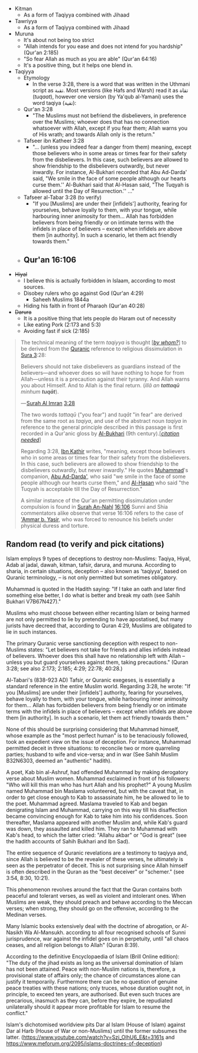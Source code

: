 

- Kitman
	- As a form of Taqiyya combined with Jihaad
- Tawriyya
	- As a form of Taqiyya combined with Jihaad
- Muruna
	- It's about not being too strict
	- "Allah intends for you ease and does not intend for you hardship" (Qur'an 2:185)
	- "So fear Allah as much as you are able" (Qur'an 64:16)
	- It's a positive thing, but it helps one blend in.
- Taqiyya
	- Etymology
		- In the verse 3:28, there is a word that was written in the Uthmani script as تقىة. Most versions (like Hafs and Warsh) read it as تقاة (_tuqaat_), however one version (by Ya'qub al-Yamani) uses the word taqiya (تقية):
	- Qur'an 3:28
		- "The Muslims must not befriend the disbelievers, in preference over the Muslims; whoever does that has no connection whatsoever with Allah, except if you fear them; Allah warns you of His wrath; and towards Allah only is the return."
	- Tafseer ibn Katheer 3:28
		- "... (unless you indeed fear a danger from them) meaning, except those believers who in some areas or times fear for their safety from the disbelievers. In this case, such believers are allowed to show friendship to the disbelievers outwardly, but never inwardly. For instance, Al-Bukhari recorded that Abu Ad-Darda' said, "We smile in the face of some people although our hearts curse them.'' Al-Bukhari said that Al-Hasan said, "The Tuqyah is allowed until the Day of Resurrection.'' ..."
	- Tafseer al-Tabar 3:28 (to verify)
		- "If you [Muslims] are under their [infidels'] authority, fearing for yourselves, behave loyally to them, with your tongue, while harbouring inner animosity for them... Allah has forbidden believers from being friendly or on intimate terms with the infidels in place of believers – except when infidels are above them [in authority]. In such a scenario, let them act friendly towards them."
	- Qur'an 16:106
		- 
- ~~Hiyal~~
	- I believe this is actually forbidden in Islaam, according to most sources.
	- Disobey rulers who go against God (Qur'an 4:29)
		- Saheeh Muslims 1844a
	- Hiding his faith in front of Pharaoh (Qur'an 40:28)
- ~~Darura~~
	- It is a positive thing that lets people do Haram out of necessity
	- Like eating Pork (2:173 and 5:3)
	- Avoiding fast if sick (2:185)

>
>The technical meaning of the term _taqiyya_ is thought [_[by whom?](https://en.wikipedia.org/wiki/Wikipedia:Manual_of_Style/Words_to_watch#Unsupported_attributions "Wikipedia:Manual of Style/Words to watch")_] to be derived from the [Quranic](https://en.wikipedia.org/wiki/Quran "Quran") reference to religious dissimulation in [Sura 3](https://en.wikipedia.org/wiki/Sura_3 "Sura 3"):28:
>
> Believers should not take disbelievers as guardians instead of the believers—and whoever does so will have nothing to hope for from Allah—unless it is a precaution against their tyranny. And Allah warns you about Himself. And to Allah is the final return. (_illā an **tattaqū** minhum **tuqāt**_).
> 
> — [Surah Al Imran](https://en.wikipedia.org/wiki/Al_Imran "Al Imran") [3:28](https://quran.com/3?startingVerse=28)
>
> The two words _tattaqū_ ("you fear") and _tuqāt_ "in fear" are derived from the same root as _taqiya_, and use of the abstract noun _taqiya_ in reference to the general principle described in this passage is first recorded in a Qur'anic gloss by [Al-Bukhari](https://en.wikipedia.org/wiki/Muhammad_al-Bukhari "Muhammad al-Bukhari") (9th century).[_[citation needed](https://en.wikipedia.org/wiki/Wikipedia:Citation_needed "Wikipedia:Citation needed")_]
>
> Regarding 3:28, [Ibn Kathir](https://en.wikipedia.org/wiki/Ibn_Kathir "Ibn Kathir") writes, "meaning, except those believers who in some areas or times fear for their safety from the disbelievers. In this case, such believers are allowed to show friendship to the disbelievers outwardly, but never inwardly." He quotes [Muhammad](https://en.wikipedia.org/wiki/Muhammad "Muhammad")'s companion, [Abu Ad-Darda'](https://en.wikipedia.org/wiki/Abu_Ad-Darda%27 "Abu Ad-Darda'"), who said "we smile in the face of some people although our hearts curse them," and [Al-Hasan](https://en.wikipedia.org/wiki/Hasan_ibn_Ali "Hasan ibn Ali") who said "the Tuqyah is acceptable till the Day of Resurrection."
>
> A similar instance of the Qur'an permitting dissimulation under compulsion is found in [Surah An-Nahl](https://en.wikipedia.org/wiki/An-Nahl "An-Nahl") [16:106](https://quran.com/16?startingVerse=106) Sunni and Shia commentators alike observe that verse 16:106 refers to the case of ['Ammar b. Yasir](https://en.wikipedia.org/wiki/Ammar_ibn_Yasir "Ammar ibn Yasir"), who was forced to renounce his beliefs under physical duress and torture.

## Random read (to verify and pick citations)
Islam employs 9 types of deceptions to destroy non-Muslims: Taqiya, Hiyal, Adab al jadal, dawah, kitman, tafsir, darura, and muruna. According to sharia, in certain situations, deception – also known as 'taqiyya', based on Quranic terminology, – is not only permitted but sometimes obligatory.



Muhammad is quoted in the Hadith saying: "If I take an oath and later find something else better, I do what is better and break my oath (see Sahih Bukhari V7B67N427)."

Muslims who must choose between either recanting Islam or being harmed are not only permitted to lie by pretending to have apostatised, but many jurists have decreed that, according to Quran 4:29, Muslims are obligated to lie in such instances.

 The primary Quranic verse sanctioning deception with respect to non-Muslims states: "Let believers not take for friends and allies infidels instead of believers. Whoever does this shall have no relationship left with Allah – unless you but guard yourselves against them, taking precautions." (Quran 3:28; see also 2:173; 2:185; 4:29; 22:78; 40:28.)
 
 Al-Tabari's (838-923 AD) Tafsir, or Quranic exegeses, is essentially a standard reference in the entire Muslim world. Regarding 3:28, he wrote: "If you [Muslims] are under their [infidels'] authority, fearing for yourselves, behave loyally to them, with your tongue, while harbouring inner animosity for them... Allah has forbidden believers from being friendly or on intimate terms with the infidels in place of believers – except when infidels are above them [in authority]. In such a scenario, let them act friendly towards them."

 
 None of this should be surprising considering that Muhammad himself, whose example as the "most perfect human" is to be tenaciously followed, took an expedient view on the issue of deception. For instance, Muhammad permitted deceit in three situations: to reconcile two or more quarreling parties; husband to wife and vice-versa; and in war (See Sahih Muslim B32N6303, deemed an "authentic" hadith).
 
 A poet, Kab bin al-Ashruf, had offended Muhammad by making derogatory verse about Muslim women. Muhammad exclaimed in front of his followers: "Who will kill this man who has hurt Allah and his prophet?" A young Muslim named Muhammad bin Maslama volunteered, but with the caveat that, in order to get close enough to Kab to assassinate him, he be allowed to lie to the poet. Muhammad agreed. Maslama traveled to Kab and began denigrating Islam and Muhammad, carrying on this way till his disaffection became convincing enough for Kab to take him into his confidences. Soon thereafter, Maslama appeared with another Muslim and, while Kab's guard was down, they assaulted and killed him. They ran to Muhammad with Kab's head, to which the latter cried: "Allahu akbar" or "God is great" (see the hadith accounts of Sahih Bukhari and Ibn Sad).
 
 The entire sequence of Quranic revelations are a testimony to taqiyya and, since Allah is believed to be the revealer of these verses, he ultimately is seen as the perpetrator of deceit. This is not surprising since Allah himself is often described in the Quran as the "best deceiver" or "schemer." (see 3:54, 8:30, 10:21).
 
 This phenomenon revolves around the fact that the Quran contains both peaceful and tolerant verses, as well as violent and intolerant ones. When Muslims are weak, they should preach and behave according to the Meccan verses; when strong, they should go on the offensive, according to the Medinan verses.
 
 Many Islamic books extensively deal with the doctrine of abrogation, or Al-Nasikh Wa Al-Mansukh. according to all four recognised schools of Sunni jurisprudence, war against the infidel goes on in perpetuity, until "all chaos ceases, and all religion belongs to Allah" (Quran 8:39).
 
 According to the definitive Encyclopaedia of Islam (Brill Online edition): "The duty of the jihad exists as long as the universal domination of Islam has not been attained. Peace with non-Muslim nations is, therefore, a provisional state of affairs only; the chance of circumstances alone can justify it temporarily. Furthermore there can be no question of genuine peace treaties with these nations; only truces, whose duration ought not, in principle, to exceed ten years, are authorised. But even such truces are precarious, inasmuch as they can, before they expire, be repudiated unilaterally should it appear more profitable for Islam to resume the conflict."
 
 Islam's dichotomised worldview pits Dar al Islam (House of Islam) against Dar al Harb (House of War or non-Muslims) until the former subsumes the latter. (https://www.youtube.com/watch?v=Szj_OlhU6_E&t=3161s and https://www.meforum.org/2095/islams-doctrines-of-deception)